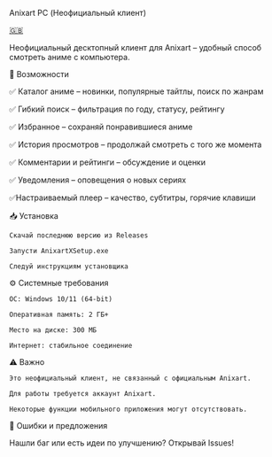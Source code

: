 Anixart PC (Неофициальный клиент)

[🇬🇧](https://github.com/VictimZxc/Anixart-X/blob/main/README.md)

Неофициальный десктопный клиент для Anixart – удобный способ смотреть аниме с компьютера.

📌 Возможности

✅ Каталог аниме – новинки, популярные тайтлы, поиск по жанрам

✅ Гибкий поиск – фильтрация по году, статусу, рейтингу

✅ Избранное – сохраняй понравившиеся аниме

✅ История просмотров – продолжай смотреть с того же момента

✅ Комментарии и рейтинги – обсуждение и оценки

✅ Уведомления – оповещения о новых сериях

✅Настраиваемый плеер – качество, субтитры, горячие клавиши

📥 Установка

    Скачай последнюю версию из Releases

    Запусти AnixartXSetup.exe

    Следуй инструкциям установщика

⚙️ Системные требования

    ОС: Windows 10/11 (64-bit)

    Оперативная память: 2 ГБ+

    Место на диске: 300 МБ

    Интернет: стабильное соединение

⚠️ Важно

    Это неофициальный клиент, не связанный с официальным Anixart.

    Для работы требуется аккаунт Anixart.

    Некоторые функции мобильного приложения могут отсутствовать.

🐞 Ошибки и предложения

Нашли баг или есть идеи по улучшению?
Открывай Issues!
